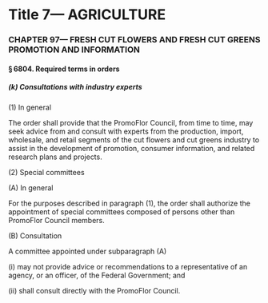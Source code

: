 
# Title 7— AGRICULTURE
### CHAPTER 97— FRESH CUT FLOWERS AND FRESH CUT GREENS PROMOTION AND INFORMATION
#### § 6804. Required terms in orders
##### (k) Consultations with industry experts

(1) In general

The order shall provide that the PromoFlor Council, from time to time, may seek advice from and consult with experts from the production, import, wholesale, and retail segments of the cut flowers and cut greens industry to assist in the development of promotion, consumer information, and related research plans and projects.

(2) Special committees

(A) In general

For the purposes described in paragraph (1), the order shall authorize the appointment of special committees composed of persons other than PromoFlor Council members.

(B) Consultation

A committee appointed under subparagraph (A)

(i) may not provide advice or recommendations to a representative of an agency, or an officer, of the Federal Government; and

(ii) shall consult directly with the PromoFlor Council.
